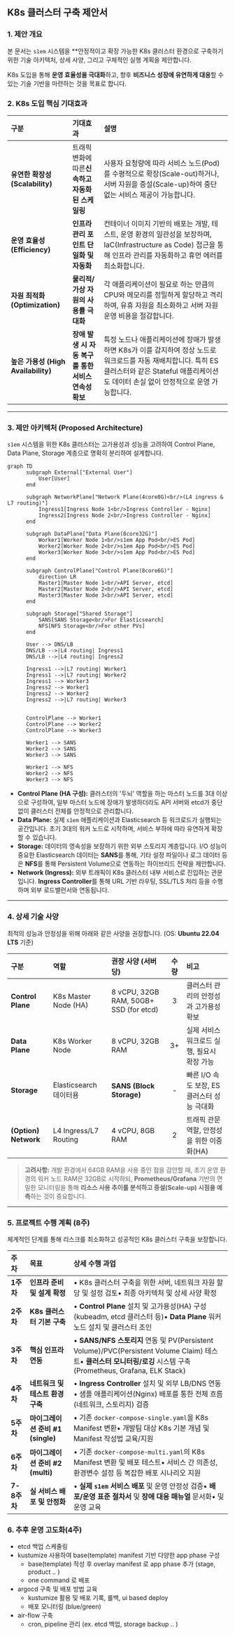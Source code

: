 ## K8s 클러스터 구축 제안서

### **1. 제안 개요**

본 문서는 `s1em` 시스템을 **안정적이고 확장 가능한 K8s 클러스터 환경으로 구축하기 위한 기술 아키텍처, 상세 사양, 그리고 구체적인 실행 계획을 제안합니다.

K8s 도입을 통해 **운영 효율성을 극대화**하고, 향후 **비즈니스 성장에 유연하게 대응**할 수 있는 기술 기반을 마련하는 것을 목표로 합니다.

### **2. K8s 도입 핵심 기대효과**


| 구분                                | 기대효과                                             | 설명                                                                                                                                                                                                  |
| :---------------------------------- | :--------------------------------------------------- | :---------------------------------------------------------------------------------------------------------------------------------------------------------------------------------------------------- |
| **유연한 확장성 (Scalability)**     | 트래픽 변화에 따른**신속하고 자동화된 스케일링**     | 사용자 요청량에 따라 서비스 노드(Pod)를 수평적으로 확장(Scale-out)하거나, 서버 자원을 증설(Scale-up)하여 중단 없는 서비스 제공이 가능합니다.                                                          |
| **운영 효율성 (Efficiency)**        | **인프라 관리 포인트 단일화 및 자동화**              | 컨테이너 이미지 기반의 배포는 개발, 테스트, 운영 환경의 일관성을 보장하며, IaC(Infrastructure as Code) 접근을 통해 인프라 관리를 자동화하고 휴먼 에러를 최소화합니다.                                 |
| **자원 최적화 (Optimization)**      | **물리적/가상 자원의 사용률 극대화**                 | 각 애플리케이션이 필요로 하는 만큼의 CPU와 메모리를 정밀하게 할당하고 격리하여, 유휴 자원을 최소화하고 서버 자원 운영 비용을 절감합니다.                                                              |
| **높은 가용성 (High Availability)** | **장애 발생 시 자동 복구를 통한 서비스 연속성 확보** | 특정 노드나 애플리케이션에 장애가 발생하면 K8s가 이를 감지하여 정상 노드로 워크로드를 자동 재배치합니다. 특히 ES 클러스터와 같은 Stateful 애플리케이션도 데이터 손실 없이 안정적으로 운영 가능합니다. |

---

### **3. 제안 아키텍처 (Proposed Architecture)**

`s1em` 시스템을 위한 K8s 클러스터는 고가용성과 성능을 고려하여 Control Plane, Data Plane, Storage 계층으로 명확히 분리하여 설계합니다.

```mermaid
graph TD
      subgraph External["External User"]
          User[User]
      end

      subgraph NetworkPlane["Network Plane(4core8G)<br/>(L4 ingress & L7 routing)"]
          Ingress1[Ingress Node 1<br/>Ingress Controller - Nginx]
          Ingress2[Ingress Node 2<br/>Ingress Controller - Nginx]
      end

      subgraph DataPlane["Data Plane(8core32G)"]
          Worker1[Worker Node 1<br/>s1em App Pod<br/>ES Pod]
          Worker2[Worker Node 2<br/>s1em App Pod<br/>ES Pod]
          Worker3[Worker Node 3<br/>s1em App Pod<br/>ES Pod]
      end

      subgraph ControlPlane["Control Plane(8core6G)"]
          direction LR
          Master1[Master Node 1<br/>API Server, etcd]
          Master2[Master Node 2<br/>API Server, etcd]
          Master3[Master Node 3<br/>API Server, etcd]
      end

      subgraph Storage["Shared Storage"]
          SANS[SANS Storage<br/>For Elasticsearch]
          NFS[NFS Storage<br/>For other PVs]
      end

      User --> DNS/LB
      DNS/LB -->|L4 routing| Ingress1
      DNS/LB -->|L4 routing| Ingress2

      Ingress1 -->|L7 routing| Worker1
      Ingress1 -->|L7 routing| Worker2
      Ingress1 --> Worker3
      Ingress2 --> Worker1
      Ingress2 --> Worker2
      Ingress2 -->|L7 routing| Worker3


      ControlPlane --> Worker1
      ControlPlane --> Worker2
      ControlPlane --> Worker3

      Worker1 --> SANS
      Worker2 --> SANS
      Worker3 --> SANS

      Worker1 --> NFS
      Worker2 --> NFS
      Worker3 --> NFS
```

* **Control Plane (HA 구성):** 클러스터의 '두뇌' 역할을 하는 마스터 노드를 3대 이상으로 구성하여, 일부 마스터 노드에 장애가 발생하더라도 API 서버와 etcd가 중단 없이 클러스터 전체를 안정적으로 관리합니다.
* **Data Plane:** 실제 `s1em` 애플리케이션과 Elasticsearch 등 워크로드가 실행되는 공간입니다. 초기 3대의 워커 노드로 시작하며, 서비스 부하에 따라 유연하게 확장할 수 있습니다.
* **Storage:** 데이터의 영속성을 보장하기 위한 외부 스토리지 계층입니다. I/O 성능이 중요한 Elasticsearch 데이터는 **SANS**를 통해, 기타 설정 파일이나 로그 데이터 등은 **NFS**를 통해 Persistent Volume으로 연동하는 하이브리드 전략을 제안합니다.
* **Network (Ingress):** 외부 트래픽이 K8s 클러스터 내부 서비스로 진입하는 관문입니다. **Ingress Controller**를 통해 URL 기반 라우팅, SSL/TLS 처리 등을 수행하며 외부 로드밸런서와 연동됩니다.

---

### **4. 상세 기술 사양**

최적의 성능과 안정성을 위해 아래와 같은 사양을 권장합니다. (OS: **Ubuntu 22.04 LTS** 기준)

| 구분                 | 역할                   | 권장 사양 (서버당)                     | 수량 | 비고                                        |
| :------------------- | :--------------------- | :------------------------------------- | :--: | :------------------------------------------ |
| **Control Plane**    | K8s Master Node (HA)   | 8 vCPU, 32GB RAM, 50GB+ SSD (for etcd) |  3  | 클러스터 관리의 안정성과 고가용성 확보      |
| **Data Plane**       | K8s Worker Node        | 8 vCPU, 32GB RAM                       |  3+  | 실제 서비스 워크로드 실행, 필요시 확장 가능 |
| **Storage**          | Elasticsearch 데이터용 | **SANS (Block Storage)**               |  -  | 빠른 I/O 속도 보장, ES 클러스터 성능 극대화 |
| **(Option) Network** | L4 Ingress/L7 Routing | 4 vCPU, 8GB RAM                        |  2  | 트래픽 관문 역할, 안정성을 위한 이중화(HA)  |

> **고려사항:** 개발 환경에서 64GB RAM을 사용 중인 점을 감안할 때, 초기 운영 환경의 워커 노드 RAM은 32GB로 시작하되, **Prometheus/Grafana** 기반의 면밀한 모니터링을 통해 **리소스 사용 추이를 분석하고 증설(Scale-up) 시점을 예측**하는 것이 중요합니다.

---

### **5. 프로젝트 수행 계획 (8주)**

체계적인 단계를 통해 리스크를 최소화하고 성공적인 K8s 클러스터 구축을 보장합니다.

| 주차 | 목표 | 상세 수행 과업 |
|:------------|:----------------------------------|:--------------------------------------|
| **1주차** | **인프라 준비 및 설계 확정** | • K8s 클러스터 구축을 위한 서버, 네트워크 자원 할당 및 설정 검토• 최종 아키텍처 및 상세 사양 확정 |
| **2주차** | **K8s 클러스터 기본 구축** | • **Control Plane** 설치 및 고가용성(HA) 구성 (kubeadm, etcd 클러스터 등)• **Data Plane** 워커 노드 설치 및 클러스터 조인 |
| **3주차** | **핵심 인프라 연동** | • **SANS/NFS 스토리지** 연동 및 PV(Persistent Volume)/PVC(Persistent Volume Claim) 테스트• **클러스터 모니터링/로깅** 시스템 구축 (Prometheus, Grafana, ELK Stack) |
| **4주차** | **네트워크 및 테스트 환경 구축** | • **Ingress Controller** 설치 및 외부 LB/DNS 연동• 샘플 애플리케이션(Nginx) 배포를 통한 전체 흐름(네트워크, 스토리지) 검증 |
| **5주차** | **마이그레이션 준비 #1 (single)** | • 기존 `docker-compose-single.yaml`을 K8s Manifest 변환• 개발팀 대상 K8s 기본 개념 및 Manifest 작성법 교육/지원 |
| **6주차** | **마이그레이션 준비 #2 (multi)** | • 기존 `docker-compose-multi.yaml`의 K8s Manifest 변환 및 배포 테스트• 서비스 간 의존성, 환경변수 설정 등 복잡한 배포 시나리오 지원 |
| **7-8주차** | **실 서비스 배포 및 안정화** | • **실제 `s1em` 서비스 배포** 및 운영 안정성 검증• **배포/운영 표준 절차서** 및 **장애 대응 매뉴얼** 문서화• 및 운영 교육 |

### **6. 추후 운영 고도화(4주)**

- etcd 백업 스케줄링
- kustumize 사용하여 base(template) manifest 기반 다양한 app phase 구성
  - base(template) 작성 후 overlay manifest 로 app phase 추가 (stage, product .. )
  - one command 로 배포
- argocd 구축 및 배포 방법 교육
  - kustumize 활용 및 배포 기록, 롤백, ui based deploy
  - 배포 모니터링 (blue/green)
- air-flow 구축
  - cron, pipeline 관리 (ex. etcd 백업, storage backup .. )
